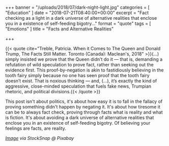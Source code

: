 +++
banner = "/uploads/2018/07/dark-night-light.jpg"
categories = [ "Education" ]
date = "2018-07-21T08:40:00+00:00"
excerpt = "Fact checking as a light in a dark universe of alternative realities that enclose you in a existence of self-feeding bigotry..."
format = "quote"
tags = [ "Emotions" ]
title = "Facts and Alternative Realities"

+++

{{< quote cite="Treble, Patricia. When it Comes to The Queen and Donald Trump, The Facts Still Matter. Toronto (Canada): Maclean's, 2018" >}}(...) simply insisted we prove that the Queen didn’t do it — that is, demanding a refutation of wild speculation to prove fact, rather than seeking out the evidence first. This proof-by-negation is akin to fastidiously believing in the tooth fairy simply because no one has seen proof that the tooth fairy doesn’t exist. That is noxious thinking — and, (...), it’s exactly the kind of aggressive, close-minded speculation that fuels fake news, Trumpian rhetoric, and political divisions.{{< /quote >}}

This post isn't about politics, it's about how easy it is to fall in the fallacy of proving something didn't happen by negating it. It's about how tiresome it can be to always fact check, proving through facts what is reality and what is fiction. It's about avoiding a dark universe of alternative realities that enclose you in an existence of self-feeding bigotry. Of believing your feelings are facts, are reality.

*[Image][1] via StockSnap @ Pixabay*

[1]: https://pixabay.com/en/users/StockSnap-894430/ "Featured Image"
